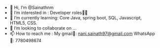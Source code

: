 - 👋 Hi, I’m @Sainathnm
- 👀 I’m interested in : Developer roles🙌😊
- 🌱 I’m currently learning: Core Java, spring boot, SQL, Javascript, HTML5, CSS.
- 💞️ I’m looking to collaborate on ...
- 📫 How to reach me : 
     My gmail📂: nani.sainath97@gmail.com
     WhatsApp📱: 7780498674

<!---
Sainathnm/Sainathnm is a ✨ special ✨ repository because its `README.md` (this file) appears on your GitHub profile.
You can click the Preview link to take a look at your changes.
--->
